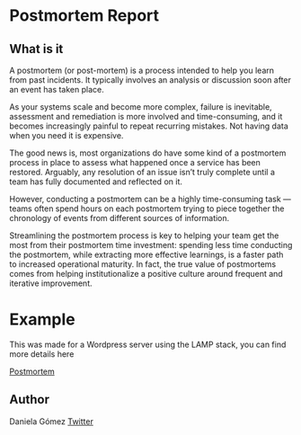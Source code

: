 # Postmortem Report


## What is it
A postmortem (or post-mortem) is a process intended to help you learn from past incidents. It typically involves an analysis or discussion soon after an event has taken place.

As your systems scale and become more complex, failure is inevitable, assessment and remediation is more involved and time-consuming, and it becomes increasingly painful to repeat recurring mistakes. Not having data when you need it is expensive.

The good news is, most organizations do have some kind of a postmortem process in place to assess what happened once a service has been restored. Arguably, any resolution of an issue isn’t truly complete until a team has fully documented and reflected on it.

However, conducting a postmortem can be a highly time-consuming task — teams often spend hours on each postmortem trying to piece together the chronology of events from different sources of information.

Streamlining the postmortem process is key to helping your team get the most from their postmortem time investment: spending less time conducting the postmortem, while extracting more effective learnings, is a faster path to increased operational maturity. In fact, the true value of postmortems comes from helping institutionalize a positive culture around frequent and iterative improvement.

# Example

This was made for a Wordpress server using the LAMP stack, you can find more details here

[Postmortem](https://www.linkedin.com/pulse/spooky-its-postmortems-daniela-g%25C3%25B3mez/?trackingId=rUPdvABpRkCFcD22WN5bHQ%3D%3D)

## Author

Daniela Gómez [Twitter](https://twitter.com/darkinss)

